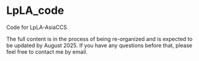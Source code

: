 # LpLA_code
Code for LpLA-AsiaCCS


The full content is in the process of being re-organized and is expected to be updated by August 2025. If you have any questions before that, please feel free to contact me by email.
